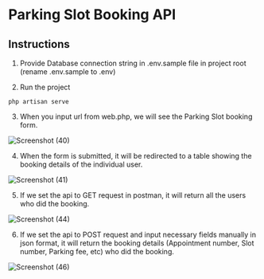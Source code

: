 # Parking Slot Booking API

## Instructions
1. Provide Database connection string in .env.sample file in project root
(rename .env.sample to .env)

2. Run the project 
```
php artisan serve
```

3. When you input url from web.php, we will see the Parking Slot booking form.

![Screenshot (40)](https://user-images.githubusercontent.com/44108584/205217364-0caa13fd-477a-43c3-afbc-dbf24c7e02ac.png)

4. When the form is submitted, it will be redirected to a table showing the booking details of the individual user.

![Screenshot (41)](https://user-images.githubusercontent.com/44108584/205217401-57e451a9-394b-4491-9e58-88f3462dfe5e.png)

5. If we set the api to GET request in postman, it will return all the users who did the booking.

![Screenshot (44)](https://user-images.githubusercontent.com/44108584/205217858-d92b152d-0591-47d5-997e-53fcba561d11.png)
 
 6. If we set the api to POST request and input necessary fields manually in json format, it will return the booking details (Appointment number, Slot number, Parking fee, etc) who did the booking.
 
![Screenshot (46)](https://user-images.githubusercontent.com/44108584/205219030-a6bc845c-fe73-436e-9142-1fe3d3bba7a6.png)

